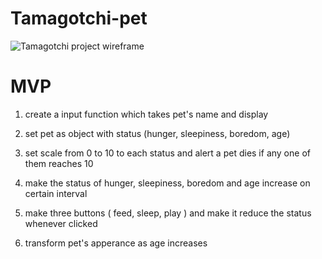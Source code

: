 # Tamagotchi-pet

![Tamagotchi project wireframe](https://user-images.githubusercontent.com/92760530/153038373-5c0380b1-14f2-4a03-b203-1bf72021aca5.png)

# MVP

1. create a input function which takes pet's name and display

2. set pet as object with status (hunger, sleepiness, boredom, age)

3. set scale from 0 to 10 to each status and alert a pet dies if any one of them reaches 10

4. make the status of hunger, sleepiness, boredom and age increase on certain interval

5. make three buttons ( feed, sleep, play ) and make it reduce the status whenever clicked

6. transform pet's apperance as age increases 